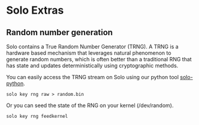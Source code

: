 # Solo Extras

## Random number generation

Solo contains a True Random Number Generator (TRNG).  A TRNG is a hardware based mechanism
that leverages natural phenomenon to generate random numbers, which is often better than a traditional
RNG that has state and updates deterministically using cryptographic methods.

You can easily access the TRNG stream on Solo using our python tool [solo-python](https://github.com/solokeys/solo-python).

```
solo key rng raw > random.bin
```

Or you can seed the state of the RNG on your kernel (/dev/random).

```
solo key rng feedkernel
```
